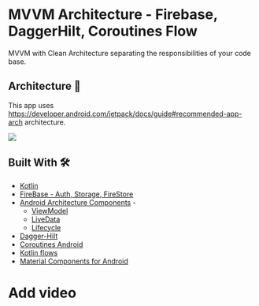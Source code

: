 # MVVM Architecture - Firebase, DaggerHilt, Coroutines Flow

MVVM with Clean Architecture separating the responsibilities of your code base.

## Architecture 🗼

This app uses https://developer.android.com/jetpack/docs/guide#recommended-app-arch architecture.

![](https://developer.android.com/topic/libraries/architecture/images/final-architecture.png)

## Built With 🛠

- [Kotlin](https://kotlinlang.org/)
- [FireBase - Auth, Storage, FireStore](https://firebase.google.com/)
- [Android Architecture Components](https://developer.android.com/topic/libraries/architecture) -
  - [ViewModel](https://developer.android.com/topic/libraries/architecture/viewmodel)
  - [LiveData ](https://developer.android.com/topic/libraries/architecture/livedata)
  - [Lifecycle](https://developer.android.com/jetpack/androidx/releases/lifecycle)
- [Dagger-Hilt](https://developer.android.com/training/dependency-injection/hilt-android) 
- [Coroutines Android](https://developer.android.com/kotlin/coroutines)
- [Kotlin flows](https://developer.android.com/kotlin/flow)
- [Material Components for Android](https://github.com/material-components/material-components-android)


# Add video





